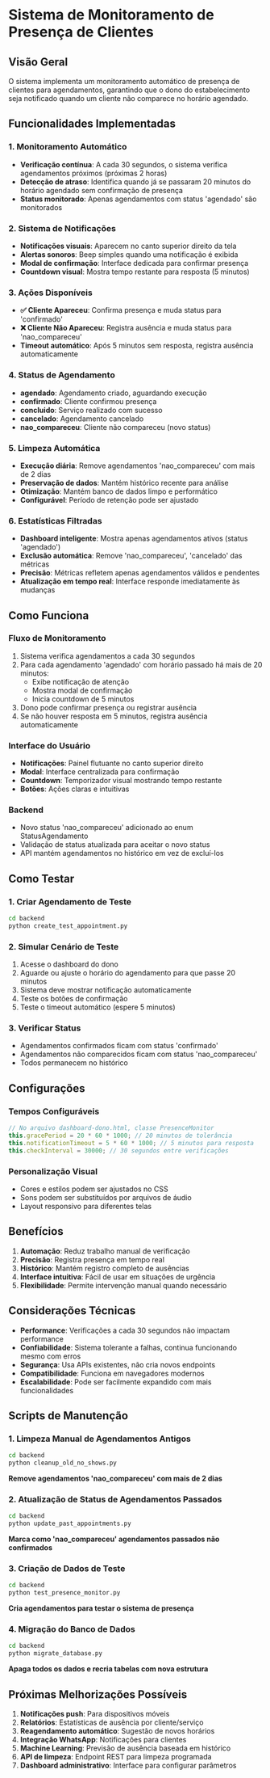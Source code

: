 # Sistema de Monitoramento de Presença de Clientes

## Visão Geral

O sistema implementa um monitoramento automático de presença de clientes para agendamentos, garantindo que o dono do estabelecimento seja notificado quando um cliente não comparece no horário agendado.

## Funcionalidades Implementadas

### 1. Monitoramento Automático
- **Verificação contínua**: A cada 30 segundos, o sistema verifica agendamentos próximos (próximas 2 horas)
- **Detecção de atraso**: Identifica quando já se passaram 20 minutos do horário agendado sem confirmação de presença
- **Status monitorado**: Apenas agendamentos com status 'agendado' são monitorados

### 2. Sistema de Notificações
- **Notificações visuais**: Aparecem no canto superior direito da tela
- **Alertas sonoros**: Beep simples quando uma notificação é exibida
- **Modal de confirmação**: Interface dedicada para confirmar presença
- **Countdown visual**: Mostra tempo restante para resposta (5 minutos)

### 3. Ações Disponíveis
- **✅ Cliente Apareceu**: Confirma presença e muda status para 'confirmado'
- **❌ Cliente Não Apareceu**: Registra ausência e muda status para 'nao_compareceu'
- **Timeout automático**: Após 5 minutos sem resposta, registra ausência automaticamente

### 4. Status de Agendamento
- **agendado**: Agendamento criado, aguardando execução
- **confirmado**: Cliente confirmou presença
- **concluido**: Serviço realizado com sucesso
- **cancelado**: Agendamento cancelado
- **nao_compareceu**: Cliente não compareceu (novo status)

### 5. Limpeza Automática
- **Execução diária**: Remove agendamentos 'nao_compareceu' com mais de 2 dias
- **Preservação de dados**: Mantém histórico recente para análise
- **Otimização**: Mantém banco de dados limpo e performático
- **Configurável**: Período de retenção pode ser ajustado

### 6. Estatísticas Filtradas
- **Dashboard inteligente**: Mostra apenas agendamentos ativos (status 'agendado')
- **Exclusão automática**: Remove 'nao_compareceu', 'cancelado' das métricas
- **Precisão**: Métricas refletem apenas agendamentos válidos e pendentes
- **Atualização em tempo real**: Interface responde imediatamente às mudanças

## Como Funciona

### Fluxo de Monitoramento
1. Sistema verifica agendamentos a cada 30 segundos
2. Para cada agendamento 'agendado' com horário passado há mais de 20 minutos:
   - Exibe notificação de atenção
   - Mostra modal de confirmação
   - Inicia countdown de 5 minutos
3. Dono pode confirmar presença ou registrar ausência
4. Se não houver resposta em 5 minutos, registra ausência automaticamente

### Interface do Usuário
- **Notificações**: Painel flutuante no canto superior direito
- **Modal**: Interface centralizada para confirmação
- **Countdown**: Temporizador visual mostrando tempo restante
- **Botões**: Ações claras e intuitivas

### Backend
- Novo status 'nao_compareceu' adicionado ao enum StatusAgendamento
- Validação de status atualizada para aceitar o novo status
- API mantém agendamentos no histórico em vez de excluí-los

## Como Testar

### 1. Criar Agendamento de Teste
```bash
cd backend
python create_test_appointment.py
```

### 2. Simular Cenário de Teste
1. Acesse o dashboard do dono
2. Aguarde ou ajuste o horário do agendamento para que passe 20 minutos
3. Sistema deve mostrar notificação automaticamente
4. Teste os botões de confirmação
5. Teste o timeout automático (espere 5 minutos)

### 3. Verificar Status
- Agendamentos confirmados ficam com status 'confirmado'
- Agendamentos não comparecidos ficam com status 'nao_compareceu'
- Todos permanecem no histórico

## Configurações

### Tempos Configuráveis
```javascript
// No arquivo dashboard-dono.html, classe PresenceMonitor
this.gracePeriod = 20 * 60 * 1000; // 20 minutos de tolerância
this.notificationTimeout = 5 * 60 * 1000; // 5 minutos para resposta
this.checkInterval = 30000; // 30 segundos entre verificações
```

### Personalização Visual
- Cores e estilos podem ser ajustados no CSS
- Sons podem ser substituídos por arquivos de áudio
- Layout responsivo para diferentes telas

## Benefícios

1. **Automação**: Reduz trabalho manual de verificação
2. **Precisão**: Registra presença em tempo real
3. **Histórico**: Mantém registro completo de ausências
4. **Interface intuitiva**: Fácil de usar em situações de urgência
5. **Flexibilidade**: Permite intervenção manual quando necessário

## Considerações Técnicas

- **Performance**: Verificações a cada 30 segundos não impactam performance
- **Confiabilidade**: Sistema tolerante a falhas, continua funcionando mesmo com erros
- **Segurança**: Usa APIs existentes, não cria novos endpoints
- **Compatibilidade**: Funciona em navegadores modernos
- **Escalabilidade**: Pode ser facilmente expandido com mais funcionalidades

## Scripts de Manutenção

### 1. Limpeza Manual de Agendamentos Antigos
```bash
cd backend
python cleanup_old_no_shows.py
```
**Remove agendamentos 'nao_compareceu' com mais de 2 dias**

### 2. Atualização de Status de Agendamentos Passados
```bash
cd backend
python update_past_appointments.py
```
**Marca como 'nao_compareceu' agendamentos passados não confirmados**

### 3. Criação de Dados de Teste
```bash
cd backend
python test_presence_monitor.py
```
**Cria agendamentos para testar o sistema de presença**

### 4. Migração do Banco de Dados
```bash
cd backend
python migrate_database.py
```
**Apaga todos os dados e recria tabelas com nova estrutura**

## Próximas Melhorizações Possíveis

1. **Notificações push**: Para dispositivos móveis
2. **Relatórios**: Estatísticas de ausência por cliente/serviço
3. **Reagendamento automático**: Sugestão de novos horários
4. **Integração WhatsApp**: Notificações para clientes
5. **Machine Learning**: Previsão de ausência baseada em histórico
6. **API de limpeza**: Endpoint REST para limpeza programada
7. **Dashboard administrativo**: Interface para configurar parâmetros
